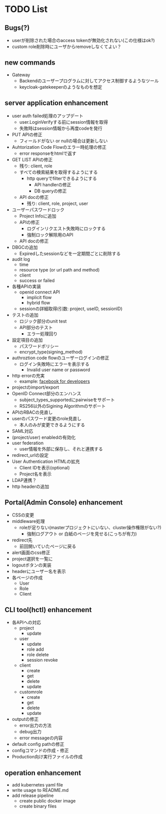 # TODO List

## Bugs(?)

- userが削除された場合のaccess tokenが無効化されない(この仕様はok?)
- custom role削除時にユーザからremoveしなくてよい？

## new commands

- Gateway
  - Backendのユーザープログラムに対してアクセス制御するようなツール
  - keycloak-gatekeeperのようなものを想定

## server application enhancement

- user auth failed処理のアップデート
  - user.LoginVerifyする前にsession情報を取得
  - 失敗時はsession情報から再度codeを発行
- PUT APIの修正
  - フィールドがない or nullの場合は更新しない
- Auhtorization Code Flowのエラー時処理の修正
  - error responseをhtmlで返す
- GET LIST APIの修正
  - 残り: client, role
  - すべての検索結果を取得するようにする
    - http queryでfilterできるようにする
      - API handlerの修正
      - DB queryの修正
  - API docの修正
    - 残り: client, role, project, user
- ユーザーパスワードロック
  - Project Infoに追加
  - APIの修正
    - ログインリクエスト失敗時にロックする
    - 強制ロック解除用のAPI
  - API docの修正
- DBGCの追加
  - Expiredしたsessionなどを一定期間ごとに削除する
- audit log
  - time
  - resource type (or url path and method)
  - client
  - success or failed
- 各種APIの実装
  - openid connect API
    - implicit flow
    - hybrid flow
  - sessionの詳細取得(引数: project, useID, sessionID)
- テストの追加
  - ロジック部分のunit test
  - API部分のテスト
    - エラー処理回り
- 設定項目の追加
  - パスワードポリシー
  - encrypt_type(signing_method)
- authroztion code flowのユーザーログインの修正
  - ログイン失敗時にエラーを表示する
    - Invalid user name or password
- http errorの充実
  - example: [facebook for developers](https://developers.facebook.com/docs/messenger-platform/reference/send-api/error-codes?locale=ja_JP)
- projectのimport/export
- OpenID Connect部分のエンハンス
  - subject_types_supportedにpairwiseをサポート
  - RS256以外のSigining Algorithmのサポート
- APIのRBACの見直し
- userのパスワード変更のrole見直し
  - 本人のみが変更できるようにする
- SAML対応
- (project/user) enabledの有効化
- user federation
  - user情報を外部に保存し、それと連携する
- redirect_urlの設定
- User Authentication HTMLの拡充
  - Client IDを表示(optional)
  - Project名を表示
- LDAP連携？
- http headerの追加

## Portal(Admin Console) enhancement

- CSSの変更
- middleware処理
  - roleが足りない(masterプロジェクトにいない、cluster操作権限がない?)
    - 強制ログアウト or 白紙のページを見せる(こっちが有力)
- redirect先
  - 前回開いていたページに戻る
- alert画面のcss修正
- project選択を一覧に
- logoutボタンの実装
- headerにユーザー名を表示
- 各ページの作成
  - User
  - Role
  - Client

## CLI tool(hctl) enhancement

- 各APIへの対応
  - project
    - update
  - user
    - update
    - role add
    - role delete
    - session revoke
  - client
    - create
    - get
    - delete
    - update
  - customrole
    - create
    - get
    - delete
    - update
- outputの修正
  - error出力の方法
  - debug出力
  - error messageの内容
- default config pathの修正
- configコマンドの作成・修正
- Production向け実行ファイルの作成

## operation enhancement

- add kubernetes yaml file
- write usage to README.md
- add release pipeline
  - create public docker image
  - create binary files
